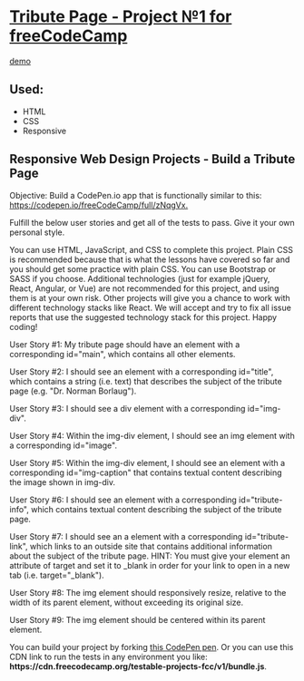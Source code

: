 <h1><a href="https://anastasiyapozyomina.github.io/Tribute-Page">Tribute Page - Project №1 for freeCodeCamp</a></h1>
<a href="https://anastasiyapozyomina.github.io/Tribute-Page">demo</a>
<h2>Used:</h2>
<ul>
<li>HTML</li>
<li>CSS</li>
<li>Responsive</li>
</ul>




<h2>Responsive Web Design Projects - Build a Tribute Page</h2>

<p>Objective: Build a CodePen.io app that is functionally similar to this: <a href="https://codepen.io/freeCodeCamp/full/zNqgVx">https://codepen.io/freeCodeCamp/full/zNqgVx.</a></p>

<p>Fulfill the below user stories and get all of the tests to pass. Give it your own personal style.</p>


<p>You can use HTML, JavaScript, and CSS to complete this project. Plain CSS is recommended because that is what the lessons have covered so far and you should get some practice with plain CSS. You can use Bootstrap or SASS if you choose. Additional technologies (just for example jQuery, React, Angular, or Vue) are not recommended for this project, and using them is at your own risk. Other projects will give you a chance to work with different technology stacks like React. We will accept and try to fix all issue reports that use the suggested technology stack for this project. Happy coding!</p>


<p>User Story #1: My tribute page should have an element with a corresponding id="main", which contains all other elements.</p>


<p>User Story #2: I should see an element with a corresponding id="title", which contains a string (i.e. text) that describes the subject of the tribute page (e.g. "Dr. Norman Borlaug").</p>


<p>User Story #3: I should see a div element with a corresponding id="img-div".</p>


<p>User Story #4: Within the img-div element, I should see an img element with a corresponding id="image".</p>


<p>User Story #5: Within the img-div element, I should see an element with a corresponding id="img-caption" that contains textual content describing the image shown in img-div.</p>


<p>User Story #6: I should see an element with a corresponding id="tribute-info", which contains textual content describing the subject of the tribute page.</p>


<p>User Story #7: I should see an a element with a corresponding id="tribute-link", which links to an outside site that contains additional information about the subject of the tribute page. HINT: You must give your element an attribute of target and set it to _blank in order for your link to open in a new tab (i.e. target="_blank").</p>


<p>User Story #8: The img element should responsively resize, relative to the width of its parent element, without exceeding its original size.</p>


<p>User Story #9: The img element should be centered within its parent element.</p>


<p>You can build your project by forking <a href="https://codepen.io/freeCodeCamp/pen/MJjpwO">this CodePen pen</a>. Or you can use this CDN link to run the tests in any environment you like: <strong>https://cdn.freecodecamp.org/testable-projects-fcc/v1/bundle.js</strong>.</p>



